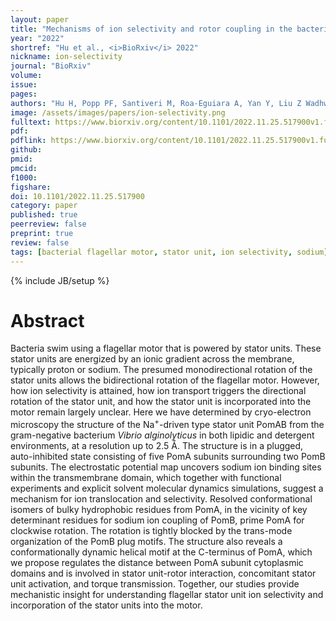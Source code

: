 ```yaml
---
layout: paper
title: "Mechanisms of ion selectivity and rotor coupling in the bacterial flagellar sodium-driven stator unit"
year: "2022"
shortref: "Hu et al., <i>BioRxiv</i> 2022"
nickname: ion-selectivity
journal: "BioRxiv"
volume: 
issue: 
pages: 
authors: "Hu H, Popp PF, Santiveri M, Roa-Eguiara A, Yan Y, Liu Z Wadhwa N, Wang Y, Erhardt M, Taylor NMI"
image: /assets/images/papers/ion-selectivity.png
fulltext: https://www.biorxiv.org/content/10.1101/2022.11.25.517900v1.full
pdf: 
pdflink: https://www.biorxiv.org/content/10.1101/2022.11.25.517900v1.full.pdf
github: 
pmid: 
pmcid: 
f1000: 
figshare: 
doi: 10.1101/2022.11.25.517900
category: paper
published: true
peerreview: false
preprint: true
review: false
tags: [bacterial flagellar motor, stator unit, ion selectivity, sodium]
---
```

{% include JB/setup %}

# Abstract 

Bacteria swim using a flagellar motor that is powered by stator units. These stator units are energized by an ionic gradient across the membrane, typically proton or sodium. The presumed monodirectional rotation of the stator units allows the bidirectional rotation of the flagellar motor. However, how ion selectivity is attained, how ion transport triggers the directional rotation of the stator unit, and how the stator unit is incorporated into the motor remain largely unclear. Here we have determined by cryo-electron microscopy the structure of the Na<sup>+</sup>-driven type stator unit PomAB from the gram-negative bacterium *Vibrio alginolyticus* in both lipidic and detergent environments, at a resolution up to 2.5 Å. The structure is in a plugged, auto-inhibited state consisting of five PomA subunits surrounding two PomB subunits. The electrostatic potential map uncovers sodium ion binding sites within the transmembrane domain, which together with functional experiments and explicit solvent molecular dynamics simulations, suggest a mechanism for ion translocation and selectivity. Resolved conformational isomers of bulky hydrophobic residues from PomA, in the vicinity of key determinant residues for sodium ion coupling of PomB, prime PomA for clockwise rotation. The rotation is tightly blocked by the trans-mode organization of the PomB plug motifs. The structure also reveals a conformationally dynamic helical motif at the C-terminus of PomA, which we propose regulates the distance between PomA subunit cytoplasmic domains and is involved in stator unit-rotor interaction, concomitant stator unit activation, and torque transmission. Together, our studies provide mechanistic insight for understanding flagellar stator unit ion selectivity and incorporation of the stator units into the motor.